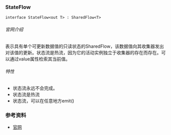### StateFlow
    interface StateFlow<out T> : SharedFlow<T>

###### 官网介绍
表示具有单个可更新数据值的只读状态的SharedFlow，该数据值向其收集器发出对该值的更新。状态流是热流，因为它的活动实例独立于收集器的存在而存在。可以通过value属性检索其当前值。
###### 特性
- 状态流永远不会完成。
- 状态流是热流
- 状态流，可以在任意地方emit()  

### 参考资料



- [官网](https://kotlinlang.org/api/kotlinx.coroutines/kotlinx-coroutines-core/kotlinx.coroutines.flow/-state-flow/)
